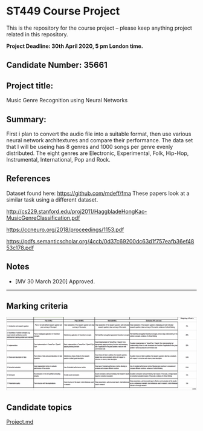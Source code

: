 # ST449 Course Project

 

This is the repository for the course project – please keep anything project related in this repository.

 

**Project Deadline: 30th April 2020, 5 pm London time.**

 
## Candidate Number: 35661
 

## Project title: 

 
Music Genre Recognition using Neural Networks

 

## Summary:

 
First i plan to convert the audio file into a suitable format, then use various neural network architextures and compare their performance.
The data set that I will be useing has 8 genres and 1000 songs per genre evenly distributed. The eight genres are Electronic, Experimental, Folk, Hip-Hop, Instrumental, International, Pop and Rock.

 

## References

 

Dataset found here: https://github.com/mdeff/fma
These papers look at a similar task using a different dataset.

http://cs229.stanford.edu/proj2011/HaggbladeHongKao-MusicGenreClassification.pdf

https://ccneuro.org/2018/proceedings/1153.pdf

https://pdfs.semanticscholar.org/4ccb/0d37c69200dc63d1f757eafb36ef4853c178.pdf

## Notes

* [MV 30 March 2020] Approved. 

---

## Marking criteria

![marking](./images/ST449-final-coursework-rubric.png)

 

## Candidate topics

[Project.md](https://github.com/lse-st446/lectures2020/blob/master/Projects.md)

 
